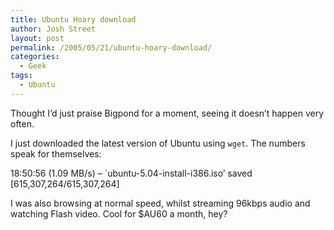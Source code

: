 ```yaml
---
title: Ubuntu Hoary download
author: Josh Street
layout: post
permalink: /2005/05/21/ubuntu-hoary-download/
categories:
  - Geek
tags:
  - Ubuntu
---
```

Thought I&#8217;d just praise Bigpond for a moment, seeing it doesn&#8217;t happen very often.

I just downloaded the latest version of Ubuntu using `wget`. The numbers speak for themselves:

18:50:56 (1.09 MB/s) &#8211; \`ubuntu-5.04-install-i386.iso&#8217; saved [615,307,264/615,307,264]

I was also browsing at normal speed, whilst streaming 96kbps audio and watching Flash video. Cool for $AU60 a month, hey?